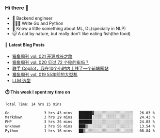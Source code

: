 ### Hi there 👋

- 🔧 Backend engineer
- 👨🏻‍💻 Write Go and Python
- 🔭 Know a little something about ML, DL(specially in NLP)
- 🐱 A cat by nature, but really don’t like eating fish(the food)

#### 📖 Latest Blog Posts
<!-- BLOG-POST-LIST:START -->
- [猫鱼周刊 vol. 021 开源成长之路](https://ameow.xyz/archives/weekly-021)
- [猫鱼周刊 vol. 020 见过 72 个轮的车吗？](https://ameow.xyz/archives/weekly-020)
- [联手 Copilot，我在10个小时内上线了一个前端网站](https://ameow.xyz/archives/develop-a-frontend-site-with-copilot)
- [猫鱼周刊 vol. 019 55年前的大型机](https://ameow.xyz/archives/weekly-019)
- [LLM 选型](https://ameow.xyz/archives/llm-comparison)
<!-- BLOG-POST-LIST:END -->

#### ⏱️ This week I spent my time on
<!--START_SECTION:waka-->

```txt
Total Time: 14 hrs 15 mins

Go                3 hrs 43 mins   ██████▓░░░░░░░░░░░░░░░░░░   26.03 %
Markdown          3 hrs 29 mins   ██████░░░░░░░░░░░░░░░░░░░   24.43 %
PHP               3 hrs 26 mins   ██████░░░░░░░░░░░░░░░░░░░   24.03 %
unknown           1 hrs 56 mins   ███▒░░░░░░░░░░░░░░░░░░░░░   13.54 %
Python            1 hrs 16 mins   ██▒░░░░░░░░░░░░░░░░░░░░░░   08.84 %
```

<!--END_SECTION:waka-->

<!--
**LeslieLeung/LeslieLeung** is a ✨ _special_ ✨ repository because its `README.md` (this file) appears on your GitHub profile.

Here are some ideas to get you started:

- 🔭 I’m currently working on ...
- 🌱 I’m currently learning ...
- 👯 I’m looking to collaborate on ...
- 🤔 I’m looking for help with ...
- 💬 Ask me about ...
- 📫 How to reach me: ...
- 😄 Pronouns: ...
- ⚡ Fun fact: ...
-->
